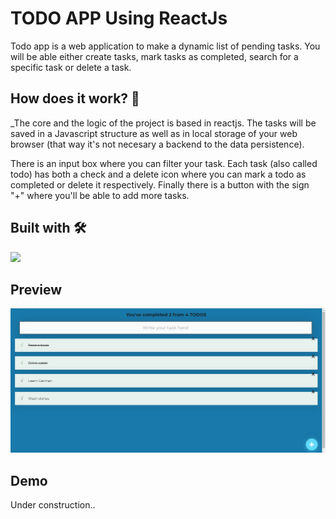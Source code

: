 # TODO APP Using ReactJs

Todo app is a web application to make a dynamic list of pending tasks. You will be able either create tasks, mark tasks as completed, search for a specific task or delete a task.

## How does it work? 🚀

_The core and the logic of the project is based in reactjs. The tasks will be saved in a Javascript structure as well as in local storage of your web browser (that way it's not necesary a backend to the data persistence). 

There is an input box where you can filter your task. Each task (also called todo) has both a check  and a delete icon where you can mark a todo as completed or delete it respectively. Finally there is a button with the sign "+" where you'll be able to add more tasks.

## Built with 🛠️
<img src="https://img.icons8.com/ultraviolet/80/000000/react--v2.png"/>

## Preview
![preview](/preview.png)

## Demo
Under construction..


